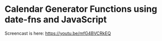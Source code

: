 # Calendar Generator Functions using date-fns and JavaScript

Screencast is here: https://youtu.be/mfG4BVCRkEQ
